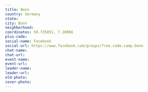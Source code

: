 ```yaml
---
title: Bonn
country: Germany
state: 
city: Bonn
neighborhood: 
coordinates: 50.735851, 7.10066
plus-code:
social-name: Facebook
social-url: https://www.facebook.com/groups/free.code.camp.bonn
chat-name:
chat-url:
event-name:
event-url:
leader-name:
leader-url:
old-photo: 
cover-photo:
---
```

